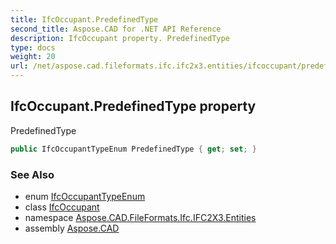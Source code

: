 ```yaml
---
title: IfcOccupant.PredefinedType
second_title: Aspose.CAD for .NET API Reference
description: IfcOccupant property. PredefinedType
type: docs
weight: 20
url: /net/aspose.cad.fileformats.ifc.ifc2x3.entities/ifcoccupant/predefinedtype/
---
```

## IfcOccupant.PredefinedType property

PredefinedType

```csharp
public IfcOccupantTypeEnum PredefinedType { get; set; }
```

### See Also

* enum [IfcOccupantTypeEnum](../../../aspose.cad.fileformats.ifc.ifc2x3.types/ifcoccupanttypeenum/)
* class [IfcOccupant](../)
* namespace [Aspose.CAD.FileFormats.Ifc.IFC2X3.Entities](../../ifcoccupant/)
* assembly [Aspose.CAD](../../../)



